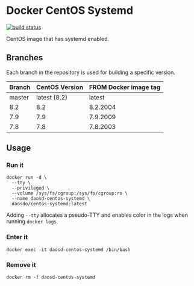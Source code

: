 # Docker CentOS Systemd

[![build status](https://img.shields.io/docker/cloud/build/daosdo/centos-systemd)](https://hub.docker.com/repository/docker/daosdo/centos-systemd)

CentOS image that has systemd enabled.

## Branches

Each branch in the repository is used for building a specific version.

| Branch | CentOS Version | FROM Docker image tag |
| ------ | -------------- | --------------------- |
| master | latest (8.2)   | latest                |
| 8.2    | 8.2            | 8.2.2004              |
| 7.9    | 7.9            | 7.9.2009              |
| 7.8    | 7.8            | 7.8.2003              |

## Usage

### Run it

```
docker run -d \
  --tty \
  --privileged \
  --volume /sys/fs/cgroup:/sys/fs/cgroup:ro \
  --name daosd-centos-systemd \
  daosdo/centos-systemd:latest
```

Adding `--tty` allocates a pseudo-TTY and enables color in the logs when
running `docker logs`.

### Enter it

```
docker exec -it daosd-centos-systemd /bin/bash
```

### Remove it

```
docker rm -f daosd-centos-systemd
```
